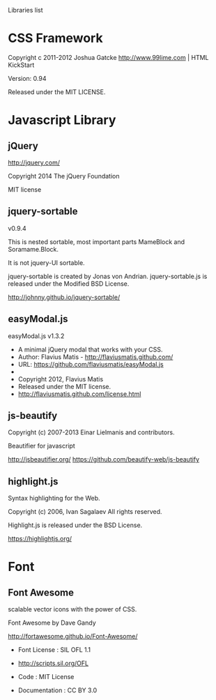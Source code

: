Libraries list

# CSS Framework

Copyright c 2011-2012 Joshua Gatcke http://www.99lime.com | HTML KickStart

Version: 0.94

Released under the MIT LICENSE.



# Javascript Library


## jQuery

http://jquery.com/

Copyright 2014 The jQuery Foundation

MIT license


## jquery-sortable

v0.9.4

This is nested sortable, most important parts MameBlock and Soramame.Block.

It is not jquery-UI sortable.

jquery-sortable is created by Jonas von Andrian.
jquery-sortable.js is released under the Modified BSD License.

http://johnny.github.io/jquery-sortable/



## easyModal.js

easyModal.js v1.3.2
* A minimal jQuery modal that works with your CSS.
* Author: Flavius Matis - http://flaviusmatis.github.com/
* URL: https://github.com/flaviusmatis/easyModal.js
*
* Copyright 2012, Flavius Matis
* Released under the MIT license.
* http://flaviusmatis.github.com/license.html


## js-beautify

Copyright (c) 2007-2013 Einar Lielmanis and contributors.

Beautifier for javascript

http://jsbeautifier.org/
https://github.com/beautify-web/js-beautify


## highlight.js

Syntax highlighting for the Web.

Copyright (c) 2006, Ivan Sagalaev All rights reserved.

Highlight.js is released under the BSD License.

https://highlightjs.org/



# Font


## Font Awesome

scalable vector icons with the power of CSS.

Font Awesome by Dave Gandy 

http://fortawesome.github.io/Font-Awesome/

* Font License : SIL OFL 1.1
* http://scripts.sil.org/OFL

* Code : MIT License
* Documentation : CC BY 3.0



